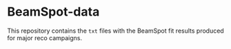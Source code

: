 # BeamSpot-data

This repository contains the `txt` files with the BeamSpot fit results produced for major reco campaigns.
